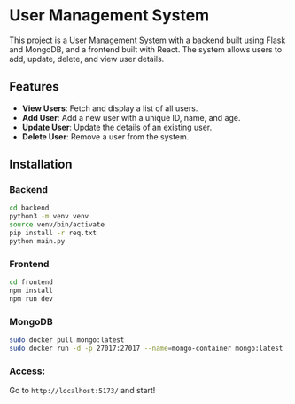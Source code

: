 # User Management System

This project is a User Management System with a backend built using Flask and MongoDB, and a frontend built with React. The system allows users to add, update, delete, and view user details.

## Features

- **View Users**: Fetch and display a list of all users.
- **Add User**: Add a new user with a unique ID, name, and age.
- **Update User**: Update the details of an existing user.
- **Delete User**: Remove a user from the system.

## Installation

### Backend
```bash
cd backend
python3 -m venv venv
source venv/bin/activate
pip install -r req.txt
python main.py
```

### Frontend
```bash
cd frontend
npm install
npm run dev
```

### MongoDB
```bash
sudo docker pull mongo:latest
sudo docker run -d -p 27017:27017 --name=mongo-container mongo:latest
```

### Access:
Go to `http://localhost:5173/` and start!
